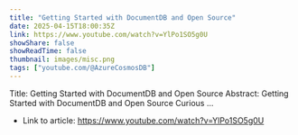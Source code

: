 ```yaml
---
title: "Getting Started with DocumentDB and Open Source"
date: 2025-04-15T18:00:35Z
link: https://www.youtube.com/watch?v=YlPo1SO5g0U
showShare: false
showReadTime: false
thumbnail: images/misc.png
tags: ["youtube.com/@AzureCosmosDB"]
---
```

Title: Getting Started with DocumentDB and Open Source Abstract: Getting Started with DocumentDB and Open Source Curious ...

- Link to article: https://www.youtube.com/watch?v=YlPo1SO5g0U